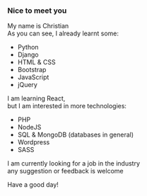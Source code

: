 
### Nice to meet you

My name is Christian     
As you can see, I already learnt some:
* Python
* Django
* HTML & CSS
* Bootstrap
* JavaScript
* jQuery
 
I am learning React,     
but I am interested in more technologies:

* PHP
* NodeJS
* SQL & MongoDB (databases in general)
* Wordpress
* SASS

I am currently looking for a job in the industry    
any suggestion or feedback is welcome

Have a good day!

